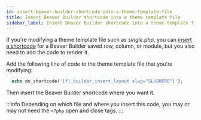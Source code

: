 ```yaml
---
id: insert-beaver-builder-shortcode-into-a-theme-template-file
title: Insert Beaver Builder shortcode into a theme template file
sidebar_label: Insert Beaver Builder shortcode into a theme template file
---
```


If you're modifying a theme template file such as *single.php*, you can [insert a shortcode](/beaver-builder/advanced-builder-techniques/shortcodes/use-shortcodes-in-your-layouts) for a Beaver Builder saved row, column, or module, but you also need to add the code to render it.

Add the following line of code to the theme template file that you're modifying:

```php
  echo do_shortcode('[fl_builder_insert_layout slug="SLUGHERE"]');
```

Then insert the Beaver Builder shortcode where you want it.

:::info
Depending on which file and where you insert this code, you may or may not need the `<?php` open and close tags.
:::
